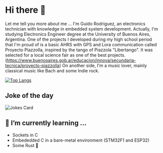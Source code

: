 # Hi there 👋

Let me tell you more about me ...
I'm Guido Rodriguez, an electronics technician with knowledge in embedded system development. Actually, I'm studying Electronics Engineer degree at the University of Buenos Aires, Argentina. One of the projects I developed during my high school period that I'm proud of is a basic AHRS with GPS and Lora communication called Proyecto Piazzolla, inspired by the tango of Piazzola "Libertango". It was selected for a local science fair as one of the best projects. (https://www.buenosaires.gob.ar/educacion/innova/secundaria-tecnica/proyecto-piazzolla) On another side, I'm a music lover, mainly classical music like Bach and some Indie rock.

[![Top Langs](https://github-readme-stats.vercel.app/api/top-langs/?username=ApophisXIV&layout=compact&theme=gruvbox)](https://github.com/ApophisXIV/github-readme-stats)

## Joke of the day
![Jokes Card](https://readme-jokes.vercel.app/api)

## 🌱 I’m currently learning ...
  - Sockets in C
  - Embededded C in a bare-metal environment (STM32F1 and ESP32)
  - Some Rust 🦀
<!--
**ApophisXIV/ApophisXIV** is a ✨ _special_ ✨ repository because its `README.md` (this file) appears on your GitHub profile.

Here are some ideas to get you started:

- 🔭 I’m currently working on ...
- 🌱 I’m currently learning ...
- 👯 I’m looking to collaborate on ...
- 🤔 I’m looking for help with ...
- 💬 Ask me about ...
- 📫 How to reach me: ...
- 😄 Pronouns: ...
- ⚡ Fun fact: ...
-->
